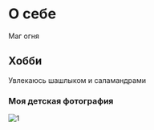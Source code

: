 # О себе
Маг огня

## Хобби
Увлекаюсь шашлыком и саламандрами

### Моя детская фотография
![1](https://user-images.githubusercontent.com/129068718/229365114-d3b99d50-d088-4df5-9e78-53ee2c87cf5b.jpg)
